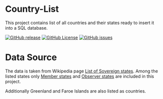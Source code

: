 # Country-List
This project contains list of all countries and their states ready to insert it into a SQL database.

[![GitHub release](https://img.shields.io/github/release/Vertisize-Solutions/Country-List?style=flat-square&logo=github)](https://github.com/Vertisize-Solutions/Country-List/releases)
[![GitHub License](https://img.shields.io/github/license/Vertisize-Solutions/Country-List.svg?style=flat-square&logo=github)](https://github.com/Vertisize-Solutions/Country-List/blob/master/LICENSE)
[![GitHub issues](https://img.shields.io/github/issues/Vertisize-Solutions/Country-List.svg?logo=github&style=flat-square)](https://github.com/Vertisize-Solutions/Country-List/issues)

# Data Source
The data is taken from Wikipedia page [List of Sovereign states](https://en.wikipedia.org/wiki/List_of_sovereign_states). Among the listed states only [Member states](https://en.wikipedia.org/wiki/Member_states_of_the_United_Nations) and [Observer states](https://en.wikipedia.org/wiki/United_Nations_General_Assembly_observers) are included in this project.

Additionally Greenland and Faroe Islands are also listed as countries. 
